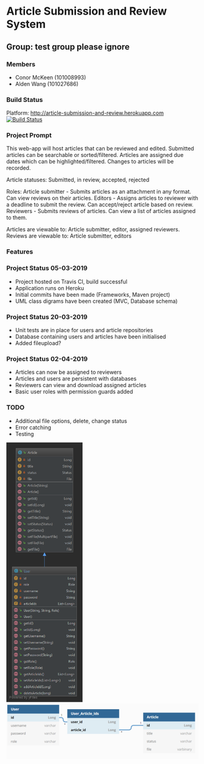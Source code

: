 # Article Submission and Review System

## Group: test group please ignore

### Members

- Conor McKeen (101008993)
- Alden Wang (101027686)

### Build Status
Platform: http://article-submission-and-review.herokuapp.com  
[![Build Status](https://travis-ci.org/Nedla/4806-project.svg?branch=master)](https://travis-ci.org/Nedla/4806-project)

### Project Prompt

This web-app will host articles that can be reviewed and edited. Submitted articles can be searchable or sorted/filtered. Articles are assigned due dates which can be highlighted/filtered. Changes to articles will be recorded.

Article statuses: Submitted, in review, accepted, rejected

Roles: Article submitter - Submits articles as an attachment in any format. Can view reviews on their articles. Editors - Assigns articles to reviewer with a deadline to submit the review. Can accept/reject article based on review.
Reviewers - Submits reviews of articles. Can view a list of articles assigned to them.

Articles are viewable to: Article submitter, editor, assigned reviewers. Reviews are viewable to: Article submitter, editors

### Features

### Project Status 05-03-2019

- Project hosted on Travis CI, build successful
- Application runs on Heroku
- Initial commits have been made (Frameworks, Maven project)
- UML class digrams have been created (MVC, Database schema)

### Project Status 20-03-2019

- Unit tests are in place for users and article repositories
- Database containing users and articles have been initialised
- Added fileupload?

### Project Status 02-04-2019

- Articles can now be assigned to reviewers
- Articles and users are persistent with databases
- Reviewers can view and download assigned articles
- Basic user roles with permission guards added

### TODO

- Additional file options, delete, change status
- Error catching
- Testing

<img src="class-diagram-v3-model-dep.png" alt="Class Diagram" width="200"/>

<img src="ER-diagram-v3.PNG" alt="ER Diagram" width="600"/>

